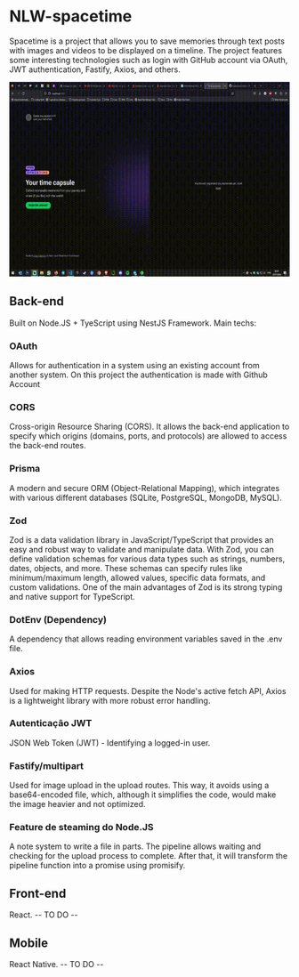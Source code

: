 # NLW-spacetime

Spacetime is a project that allows you to save memories through text posts with images and videos to be displayed on a timeline. The project features some interesting technologies such as login with GitHub account via OAuth, JWT authentication, Fastify, Axios, and others.

<img src="https://github.com/alantsx/NLW-spacetime/blob/main/readme-assets/showcase.gif?raw=true" alt="showcase gif" style="height: 350px;"/>

## Back-end
Built on Node.JS + TyeScript using NestJS Framework. Main techs:

### OAuth
Allows for authentication in a system using an existing account from another system. On this project the authentication is made with Github Account
### CORS

Cross-origin Resource Sharing (CORS). It allows the back-end application to specify which origins (domains, ports, and protocols) are allowed to access the back-end routes.

### Prisma

A modern and secure ORM (Object-Relational Mapping), which integrates with various different databases (SQLite, PostgreSQL, MongoDB, MySQL).

### Zod

Zod is a data validation library in JavaScript/TypeScript that provides an easy and robust way to validate and manipulate data. With Zod, you can define validation schemas for various data types such as strings, numbers, dates, objects, and more. These schemas can specify rules like minimum/maximum length, allowed values, specific data formats, and custom validations. One of the main advantages of Zod is its strong typing and native support for TypeScript.
### DotEnv (Dependency)

A dependency that allows reading environment variables saved in the .env file.

### Axios

Used for making HTTP requests. Despite the Node's active fetch API, Axios is a lightweight library with more robust error handling.

### Autenticação JWT

JSON Web Token (JWT) - Identifying a logged-in user.

### Fastify/multipart

Used for image upload in the upload routes. This way, it avoids using a base64-encoded file, which, although it simplifies the code, would make the image heavier and not optimized.

### Feature de steaming do Node.JS

A note system to write a file in parts. The pipeline allows waiting and checking for the upload process to complete. After that, it will transform the pipeline function into a promise using promisify.

## Front-end

React. -- TO DO --

## Mobile

React Native. -- TO DO --